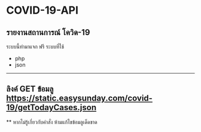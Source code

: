 # COVID-19-API
รายงานสถานการณ์ โควิด-19 
--------
ระบบนี้ทำมาแจก ฟรี 
ระบบที่ใช้
- php
- json
-----
ลิงค์ GET ข้อมลู
https://static.easysunday.com/covid-19/getTodayCases.json
--------
** หากไม่รู้เกี่ยวกับคำสั่ง ห้ามแก้ไขข้อมลูเด็ดขาด
